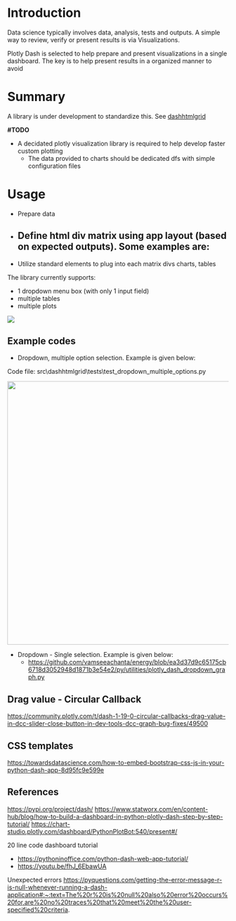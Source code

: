 # Introduction

Data science typically involves data, analysis, tests and outputs. A simple way to review, verify or present results is via Visualizations.

Plotly Dash is selected to help prepare and present visualizations in a single dashboard. The key is to help present results in a organized manner to avoid 

# Summary

A library is under development to standardize this. See [dashhtmlgrid](https://github.com/vamseeachanta/dashhtmlgrid)

**#TODO**
- A decidated plotly visualization library is required to help develop faster custom plotting
    - The data provided to charts should be dedicated dfs with simple configuration files


# Usage

- Prepare data
- Define html div matrix using app layout (based on expected outputs). Some examples are:
    - 
- Utilize standard elements to plug into each matrix divs charts, tables 

The library currently supports:
- 1 dropdown menu box (with only 1 input field)
- multiple tables
- multiple plots

<img src="docs/visualization_architecture.svg" width=auto, height=auto/>


## Example codes

- Dropdown, multiple option selection. Example is given below:

Code file: src\dashhtmlgrid\tests\test_dropdown_multiple_options.py

<img src="docs\test_dropdown_multiple_options.png" width=600, height=auto/>


- Dropdown - Single selection. Example is given below:
    - https://github.com/vamseeachanta/energy/blob/ea3d37d9c65175cb6718d3052948d1871b3e54e2/py/utilities/plotly_dash_dropdown_graph.py


## Drag value - Circular Callback

https://community.plotly.com/t/dash-1-19-0-circular-callbacks-drag-value-in-dcc-slider-close-button-in-dev-tools-dcc-graph-bug-fixes/49500


## CSS templates

https://towardsdatascience.com/how-to-embed-bootstrap-css-js-in-your-python-dash-app-8d95fc9e599e

## References

https://pypi.org/project/dash/
https://www.statworx.com/en/content-hub/blog/how-to-build-a-dashboard-in-python-plotly-dash-step-by-step-tutorial/
https://chart-studio.plotly.com/dashboard/PythonPlotBot:540/present#/

20 line code dashboard tutorial
- https://pythoninoffice.com/python-dash-web-app-tutorial/
- https://youtu.be/fhJ_6EbawUA

Unexpected errors
https://pyquestions.com/getting-the-error-message-r-is-null-whenever-running-a-dash-application#:~:text=The%20r%20is%20null%20also%20error%20occurs%20for,are%20no%20traces%20that%20meet%20the%20user-specified%20criteria.
